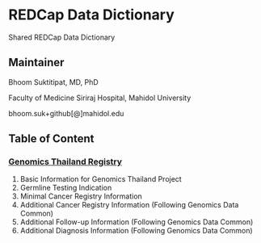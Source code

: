 # REDCap Data Dictionary
Shared REDCap Data Dictionary

## Maintainer

  Bhoom Suktitipat, MD, PhD
  
  Faculty of Medicine Siriraj Hospital, Mahidol University
  
  bhoom.suk+github[@]mahidol.edu

## Table of Content

### [Genomics Thailand Registry](https://github.com/hypotheses/redcap_data_dictionary/blob/master/genomics_thailand_general.csv)
  1. Basic Information for Genomics Thailand Project
  2. Germline Testing Indication
  3. Minimal Cancer Registry Information 
  4. Additional Cancer Registry Information (Following Genomics Data Common)
  5. Additional Follow-up Information (Following Genomics Data Common)
  6. Additional Diagnosis Information (Following Genomics Data Common)
